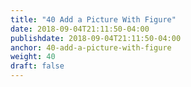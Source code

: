 ```yaml
---
title: "40 Add a Picture With Figure"
date: 2018-09-04T21:11:50-04:00
publishdate: 2018-09-04T21:11:50-04:00
anchor: 40-add-a-picture-with-figure
weight: 40
draft: false
---
```

